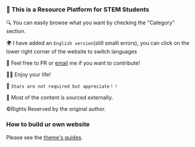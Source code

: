 
### 👋 This is a Resource Platform for STEM Students 
🔍  You can easily browse what you want by checking the "Category" section.<br>

🌍  I have added an `English version`(still smalli errors), you can click on the lower right corner of the website to switch languages

📮  Feel free to PR or [email](mailto:applyforcontirbute@qinshizz.com) me if you want to contribute!<br>

🏄‍♀️  Enjoy your life!<br>

🌟  `Stars are not required but appreciate！！`

🌊   Most of the content is sourced externally.<br>


©️Rights Reserved by the original author.

### How to build ur own website 

Please see the [theme's guides](https://chirpy.cotes.page/).
